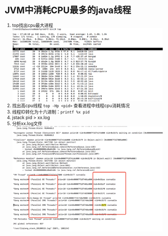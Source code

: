 # JVM中消耗CPU最多的java线程
1. top找出cpu最大进程
![top](../images/topimage.png)
2. 找出高cpu线程 `top -Hp <pid>` 查看进程中线程cpu消耗情况
3. 线程ID转化为十六进制：`printf %x pid`
4. jstack pid > xx.log
5. 分析xx.log文件
![jstackfile](../images/jstackfile.png)

